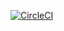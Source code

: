 [![CircleCI](https://circleci.com/gh/Chabare/Snom300FirmwareChecker.svg?style=svg)](https://circleci.com/gh/Chabare/Snom300FirmwareChecker)
